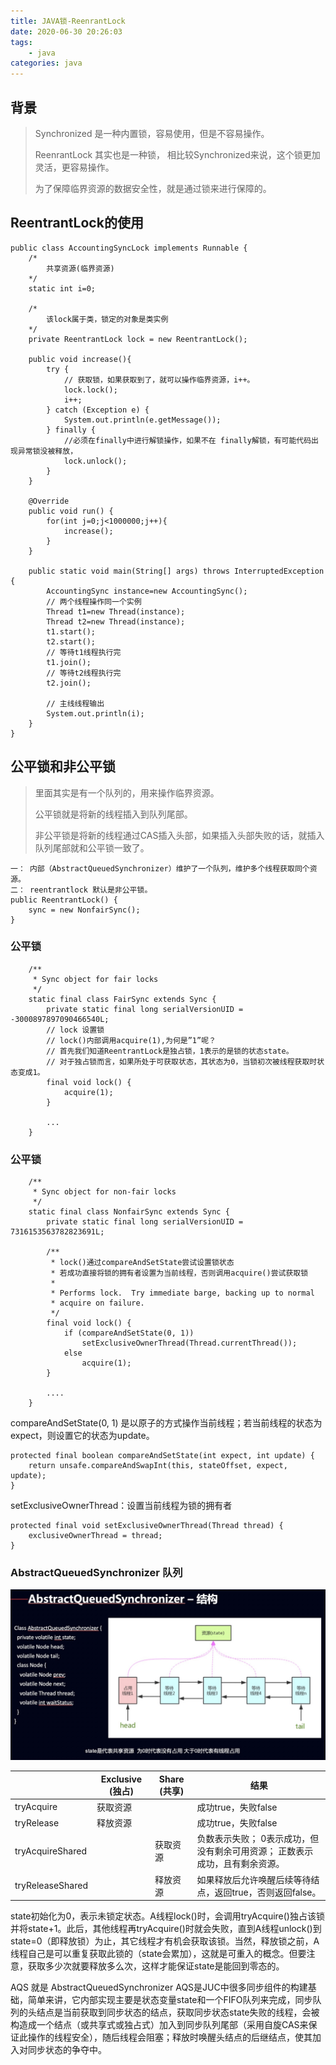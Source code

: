 ```yaml
---
title: JAVA锁-ReenrantLock
date: 2020-06-30 20:26:03
tags:
    - java
categories: java
---
```


## 背景
> Synchronized 是一种内置锁，容易使用，但是不容易操作。
>
> ReenrantLock 其实也是一种锁， 相比较Synchronized来说，这个锁更加灵活，更容易操作。
>
> 为了保障临界资源的数据安全性，就是通过锁来进行保障的。

## ReentrantLock的使用

```
public class AccountingSyncLock implements Runnable {
    /*
        共享资源(临界资源)
    */
    static int i=0;

    /*
    	该lock属于类，锁定的对象是类实例
    */
    private ReentrantLock lock = new ReentrantLock();

    public void increase(){
        try {
            // 获取锁，如果获取到了，就可以操作临界资源，i++。
            lock.lock();
            i++;
        } catch (Exception e) {
            System.out.println(e.getMessage());
        } finally {
            //必须在finally中进行解锁操作，如果不在 finally解锁，有可能代码出现异常锁没被释放，
            lock.unlock();
        }
    }

    @Override
    public void run() {
        for(int j=0;j<1000000;j++){
            increase();
        }
    }

    public static void main(String[] args) throws InterruptedException {
        AccountingSync instance=new AccountingSync();
        // 两个线程操作同一个实例
        Thread t1=new Thread(instance);
        Thread t2=new Thread(instance);
        t1.start();
        t2.start();
        // 等待t1线程执行完
        t1.join();
        // 等待t2线程执行完
        t2.join();

        // 主线线程输出
        System.out.println(i);
    }
}
```

## 公平锁和非公平锁
> 里面其实是有一个队列的，用来操作临界资源。
>
> 公平锁就是将新的线程插入到队列尾部。
>
> 非公平锁是将新的线程通过CAS插入头部，如果插入头部失败的话，就插入队列尾部就和公平锁一致了。


```
一： 内部（AbstractQueuedSynchronizer）维护了一个队列，维护多个线程获取同个资源。
二： reentrantlock 默认是非公平锁。
public ReentrantLock() {
    sync = new NonfairSync();
}
```


### 公平锁

```
    /**
     * Sync object for fair locks
     */
    static final class FairSync extends Sync {
        private static final long serialVersionUID = -3000897897090466540L;
		// lock 设置锁
        // lock()内部调用acquire(1),为何是”1”呢？
		// 首先我们知道ReentrantLock是独占锁，1表示的是锁的状态state。
		// 对于独占锁而言，如果所处于可获取状态，其状态为0，当锁初次被线程获取时状态变成1。
        final void lock() {
            acquire(1);
        }

        ...
    }
```


### 公平锁
```
    /**
     * Sync object for non-fair locks
     */
    static final class NonfairSync extends Sync {
        private static final long serialVersionUID = 7316153563782823691L;

        /**
         * lock()通过compareAndSetState尝试设置锁状态
         * 若成功直接将锁的拥有者设置为当前线程，否则调用acquire()尝试获取锁
         *
         * Performs lock.  Try immediate barge, backing up to normal
         * acquire on failure.
         */
        final void lock() {
            if (compareAndSetState(0, 1))
                setExclusiveOwnerThread(Thread.currentThread());
            else
                acquire(1);
        }

        ....
    }
```

compareAndSetState(0, 1) 是以原子的方式操作当前线程；若当前线程的状态为expect，则设置它的状态为update。

```
protected final boolean compareAndSetState(int expect, int update) {
    return unsafe.compareAndSwapInt(this, stateOffset, expect, update);
}
```


setExclusiveOwnerThread：设置当前线程为锁的拥有者
```
protected final void setExclusiveOwnerThread(Thread thread) {
    exclusiveOwnerThread = thread;
}
```

### AbstractQueuedSynchronizer 队列

![](image/20200722170030.jpg)


|  | Exclusive (独占) | Share (共享) | 结果 |
| --- | --- | --- | --- |
| tryAcquire | 获取资源 |  | 成功true，失败false |
| tryRelease | 释放资源 |  | 成功true，失败false |
| tryAcquireShared |  | 获取资源 | 负数表示失败； 0表示成功，但没有剩余可用资源； 正数表示成功，且有剩余资源。 |
| tryReleaseShared |  | 释放资源 | 如果释放后允许唤醒后续等待结点，返回true，否则返回false。 |


state初始化为0，表示未锁定状态。A线程lock()时，会调用tryAcquire()独占该锁并将state+1。此后，其他线程再tryAcquire()时就会失败，直到A线程unlock()到state=0（即释放锁）为止，其它线程才有机会获取该锁。当然，释放锁之前，A线程自己是可以重复获取此锁的（state会累加），这就是可重入的概念。但要注意，获取多少次就要释放多么次，这样才能保证state是能回到零态的。

AQS 就是 AbstractQueuedSynchronizer
AQS是JUC中很多同步组件的构建基础，简单来讲，它内部实现主要是状态变量state和一个FIFO队列来完成，同步队列的头结点是当前获取到同步状态的结点，获取同步状态state失败的线程，会被构造成一个结点（或共享式或独占式）加入到同步队列尾部（采用自旋CAS来保证此操作的线程安全），随后线程会阻塞；释放时唤醒头结点的后继结点，使其加入对同步状态的争夺中。

